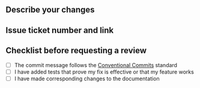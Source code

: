 ## Describe your changes

## Issue ticket number and link

<!-- Optional -->

## Checklist before requesting a review

<!-- It's OK not to update the documentation or create new tests if deemed unnecessary -->

- [ ] The commit message follows the [Conventional Commits](https://www.conventionalcommits.org/en/v1.0.0/) standard
- [ ] I have added tests that prove my fix is effective or that my feature works
- [ ] I have made corresponding changes to the documentation
